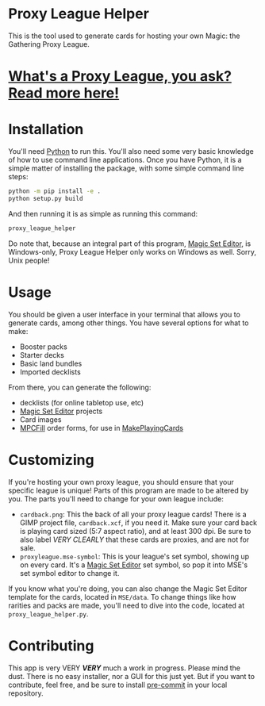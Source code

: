 # Proxy League Helper

This is the tool used to generate cards for hosting your own Magic: the Gathering Proxy League.

# [What's a Proxy League, you ask? Read more here!](https://docs.google.com/document/d/1lW8ouYNFoHTqrP0ogB5bgt-c33Mkn15caEYqEG1StaE/edit?usp=sharing)

# Installation

You'll need [Python](https://www.python.org/downloads/) to run this. You'll also need some very basic knowledge of how to use command line applications. Once you have Python, it is a simple matter of installing the package, with some simple command line steps:

```bash
python -m pip install -e .
python setup.py build
```

And then running it is as simple as running this command:

```bash
proxy_league_helper
```

Do note that, because an integral part of this program, [Magic Set Editor](https://magicseteditor.boards.net/), is Windows-only, Proxy League Helper only works on Windows as well. Sorry, Unix people!

# Usage

You should be given a user interface in your terminal that allows you to generate cards, among other things. You have several options for what to make:

* Booster packs
* Starter decks
* Basic land bundles
* Imported decklists

From there, you can generate the following:

* decklists (for online tabletop use, etc)
* [Magic Set Editor](https://magicseteditor.boards.net/) projects
* Card images
* [MPCFill](https://mpcfill.com/) order forms, for use in [MakePlayingCards](https://www.makeplayingcards.com/)

# Customizing

If you're hosting your own proxy league, you should ensure that your specific league is unique! Parts of this program are made to be altered by you. The parts you'll need to change for your own league include:

* `cardback.png`: This the back of all your proxy league cards! There is a GIMP project file, `cardback.xcf`, if you need it. Make sure your card back is playing card sized (5:7 aspect ratio), and at least 300 dpi. Be sure to also label *VERY CLEARLY* that these cards are proxies, and are not for sale.
* `proxyleague.mse-symbol`: This is your league's set symbol, showing up on every card. It's a [Magic Set Editor](https://magicseteditor.boards.net/) set symbol, so pop it into MSE's set symbol editor to change it.

If you know what you're doing, you can also change the Magic Set Editor template for the cards, located in `MSE/data`. To change things like how rarities and packs are made, you'll need to dive into the code, located at `proxy_league_helper.py`.

# Contributing

This app is very VERY ***VERY*** much a work in progress. Please mind the dust. There is no easy installer, nor a GUI for this just yet. But if you want to contribute, feel free, and be sure to install [pre-commit](https://pre-commit.com/) in your local repository.
